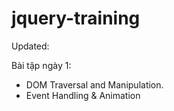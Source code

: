 jquery-training
===============
Updated:

Bài tập ngày 1:
+ DOM Traversal and Manipulation.
+ Event Handling & Animation
